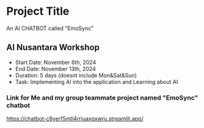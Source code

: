 # Project Title

An AI CHATBOT called "EmoSync"

## AI Nusantara Workshop

* Start Date: November 6th, 2024
* End Date: November 13th, 2024
* Duration: 5 days (doesnt include Mon&Sat&Sun)
* Task: Implementing AI into the application and Learning about AI

### Link for Me and my group teammate project named "EmoSync" chatbot

https://chatbot-c8yerf5mtl4rriuaxqxwru.streamlit.app/ 

